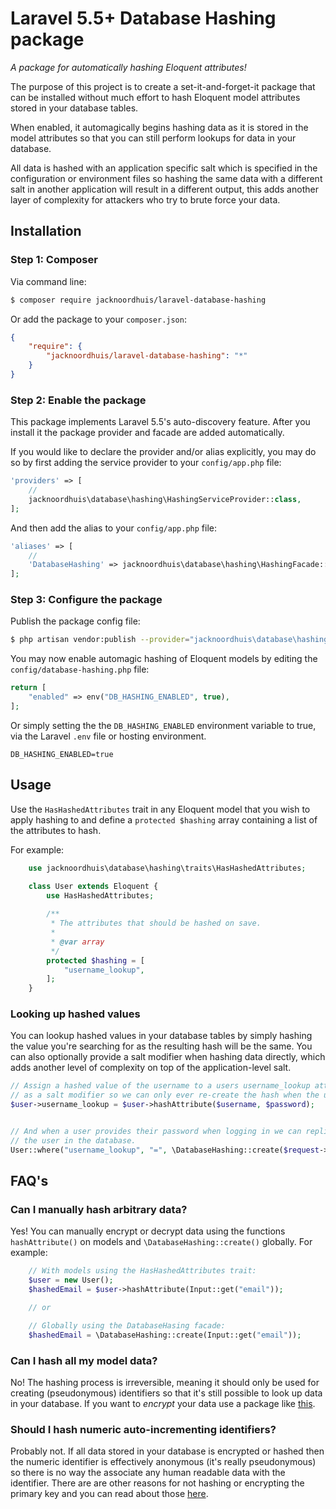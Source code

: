 Laravel 5.5+ Database Hashing package
===============
_A package for automatically hashing Eloquent attributes!_

The purpose of this project is to create a set-it-and-forget-it package that can be installed without much effort to hash Eloquent model attributes stored in your database tables.

When enabled, it automagically begins hashing data as it is stored in the model attributes so that you can still perform lookups for data in your database.

All data is hashed with an application specific salt which is specified in the configuration or environment files so hashing the same data with a different salt in another application will result in a different output, this adds another layer of complexity for attackers who try to brute force your data.

## Installation

### Step 1: Composer

Via command line:
```bash
$ composer require jacknoordhuis/laravel-database-hashing
```
Or add the package to your `composer.json`:
```json
{
    "require": {
        "jacknoordhuis/laravel-database-hashing": "*"
    }
}
```

### Step 2: Enable the package

This package implements Laravel 5.5's auto-discovery feature. After you install it the package provider and facade are added automatically.

If you would like to declare the provider and/or alias explicitly, you may do so by first adding the service provider to your `config/app.php` file:
```php
'providers' => [
    //
    jacknoordhuis\database\hashing\HashingServiceProvider::class,
];
```
And then add the alias to your `config/app.php` file:
```php
'aliases' => [
    //
    'DatabaseHashing' => jacknoordhuis\database\hashing\HashingFacade::class,
];
```
### Step 3: Configure the package

Publish the package config file:
```bash
$ php artisan vendor:publish --provider="jacknoordhuis\database\hashing\HashingServiceProvider"
```
You may now enable automagic hashing of Eloquent models by editing the `config/database-hashing.php` file:
```php
return [
    "enabled" => env("DB_HASHING_ENABLED", true),
];
```
Or simply setting the the `DB_HASHING_ENABLED` environment variable to true, via the Laravel `.env` file or hosting environment.
```dotenv
DB_HASHING_ENABLED=true
```

## Usage

Use the `HasHashedAttributes` trait in any Eloquent model that you wish to apply hashing to and define a `protected $hashing` array containing a list of the attributes to hash.

For example:
```php
    use jacknoordhuis\database\hashing\traits\HasHashedAttributes;

    class User extends Eloquent {
        use HasHashedAttributes;
       
        /**
         * The attributes that should be hashed on save.
         *
         * @var array
         */
        protected $hashing = [
            "username_lookup",
        ];
    }
```

### Looking up hashed values
You can lookup hashed values in your database tables by simply hashing the value you're searching for as the resulting hash will be the same. You can also optionally provide a salt modifier when hashing data directly, which adds another level of complexity on top of the application-level salt.
```php
// Assign a hashed value of the username to a users username_lookup attribute with the password
// as a salt modifier so we can only ever re-create the hash when the user provides their password.
$user->username_lookup = $user->hashAttribute($username, $password);


// And when a user provides their password when logging in we can replicate the hash and search for
// the user in the database.
User::where("username_lookup", "=", \DatabaseHashing::create($request->get("username"), $request->get("password")));
```

## FAQ's

### Can I manually hash arbitrary data?

Yes! You can manually encrypt or decrypt data using the functions `hashAttribute()` on models and `\DatabaseHashing::create()` globally. For example:

```php
    // With models using the HasHashedAttributes trait:
    $user = new User();
    $hashedEmail = $user->hashAttribute(Input::get("email"));

    // or

    // Globally using the DatabaseHasing facade:
    $hashedEmail = \DatabaseHashing::create(Input::get("email"));
```

### Can I hash all my model data?

No! The hashing process is irreversible, meaning it should only be used for creating (pseudonymous) identifiers so that it's still possible to look up data in your database. If you want to *encrypt* your data use a package like [this](https://github.com/austinheap/laravel-database-encryption).

### Should I hash numeric auto-incrementing identifiers?

Probably not. If all data stored in your database is encrypted or hashed then the numeric identifier is effectively anonymous (it's really pseudonymous) so there is no way the associate any human readable data with the identifier. There are are other reasons for not hashing or encrypting the primary key and you can read about those [here](https://stackoverflow.com/a/34423898).